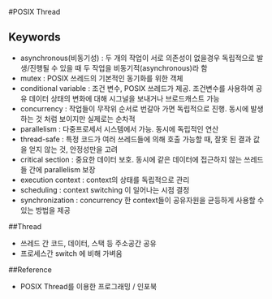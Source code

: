 #POSIX Thread

## Keywords
- asynchronous(비동기성) : 두 개의 작업이 서로 의존성이 없을경우 독립적으로 발생/진행될 수 있을 때 두 작업을 비동기적(asynchronous)라 함
- mutex : POSIX 쓰레드의 기본적인 동기화를 위한 객체
- conditional variable : 조건 변수, POSIX 쓰레드가 제공. 조건변수를 사용하여 공유 데이터 상태의 변화에 대해 시그널을 보내거나 브로드캐스트 가능
- concurrency : 작업들이 무작위 순서로 번갈아 가면 독립적으로 진행. 동시에 발생하는 것 처럼 보이지만 실제로는 순차적
- parallelism : 다중프로세서 시스템에서 가능. 동시에 독립적인 연산
- thread-safe : 특정 코드가 여러 쓰레드들에 의해 호출 가능할 때, 잘못 된 결과 값을 얻지 않는 것, 안정성만을 고려 
- critical section : 중요한 데이터 보호. 동시에 같은 데이터에 접근하지 않는 쓰레드들 간에 parallelism 보장
- execution context : context의 상태를 독립적으로 관리
- scheduling : context switching 이 일어나는 시점 결정
- synchronization : concurrency 한 context들이 공유자원을 균등하게 사용할 수 있는 방법을 제공

##Thread
- 쓰레드 간 코드, 데이터, 스택 등 주소공간 공유
- 프로세스간 switch 에 비해 가벼움

##Reference
- POSIX Thread를 이용한 프로그래밍 / 인포북